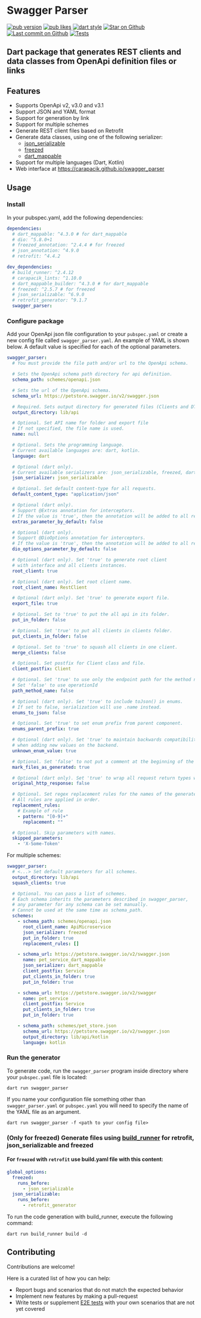 # Swagger Parser
[![pub version](https://img.shields.io/pub/v/swagger_parser?logo=dart)](https://pub.dev/packages/swagger_parser)
[![pub likes](https://img.shields.io/pub/likes/swagger_parser?logo=dart)](https://pub.dev/packages/swagger_parser)
[![dart style](https://img.shields.io/badge/style-carapacik__lints%20-brightgreen?logo=dart)](https://pub.dev/packages/carapacik_lints)
[![Star on Github](https://img.shields.io/github/stars/Carapacik/swagger_parser?logo=github)](https://github.com/Carapacik/swagger_parser)
[![Last commit on Github](https://img.shields.io/github/last-commit/Carapacik/swagger_parser?logo=github)](https://github.com/Carapacik/swagger_parser)
[![Tests](https://github.com/Carapacik/swagger_parser/actions/workflows/tests.yml/badge.svg?branch=main)](https://github.com/Carapacik/swagger_parser/actions/workflows/tests.yml)
## Dart package that generates REST clients and data classes from OpenApi definition files or links

## Features

- Supports OpenApi v2, v3.0 and v3.1
- Support JSON and YAML format
- Support for generation by link
- Support for multiple schemes
- Generate REST client files based on Retrofit
- Generate data classes, using one of the following serializer:
  - [json_serializable](https://pub.dev/packages/json_serializable)
  - [freezed](https://pub.dev/packages/freezed)
  - [dart_mappable](https://pub.dev/packages/dart_mappable)
- Support for multiple languages (Dart, Kotlin)
- Web interface at https://carapacik.github.io/swagger_parser

## Usage

### Install

In your pubspec.yaml, add the following dependencies:

```yaml
dependencies:
  # dart_mappable: ^4.3.0 # for dart_mappable
  # dio: ^5.8.0+1
  # freezed_annotation: ^2.4.4 # for freezed
  # json_annotation: ^4.9.0
  # retrofit: ^4.4.2

dev_dependencies:
  # build_runner: ^2.4.12
  # carapacik_lints: ^1.10.0
  # dart_mappable_builder: ^4.3.0 # for dart_mappable
  # freezed: ^2.5.7 # for freezed
  # json_serializable: ^6.9.0
  # retrofit_generator: ^9.1.7
  swagger_parser:
```

### Configure package

Add your OpenApi json file configuration to your `pubspec.yaml` or create a new config file called `swagger_parser.yaml`.
An example of YAML is shown below. A default value is specified for each of the optional parameters.

```yaml
swagger_parser:
  # You must provide the file path and/or url to the OpenApi schema.

  # Sets the OpenApi schema path directory for api definition.
  schema_path: schemes/openapi.json

  # Sets the url of the OpenApi schema.
  schema_url: https://petstore.swagger.io/v2/swagger.json

  # Required. Sets output directory for generated files (Clients and DTOs).
  output_directory: lib/api

  # Optional. Set API name for folder and export file
  # If not specified, the file name is used.
  name: null

  # Optional. Sets the programming language.
  # Current available languages are: dart, kotlin.
  language: dart

  # Optional (dart only).
  # Current available serializers are: json_serializable, freezed, dart_mappable.
  json_serializer: json_serializable

  # Optional. Set default content-type for all requests.
  default_content_type: "application/json"

  # Optional (dart only).
  # Support @Extras annotation for interceptors.
  # If the value is 'true', then the annotation will be added to all requests.
  extras_parameter_by_default: false

  # Optional (dart only).
  # Support @DioOptions annotation for interceptors.
  # If the value is 'true', then the annotation will be added to all requests.
  dio_options_parameter_by_default: false

  # Optional (dart only). Set 'true' to generate root client
  # with interface and all clients instances.
  root_client: true

  # Optional (dart only). Set root client name.
  root_client_name: RestClient

  # Optional (dart only). Set 'true' to generate export file.
  export_file: true

  # Optional. Set to 'true' to put the all api in its folder.
  put_in_folder: false

  # Optional. Set 'true' to put all clients in clients folder.
  put_clients_in_folder: false

  # Optional. Set to 'true' to squash all clients in one client.
  merge_clients: false

  # Optional. Set postfix for Client class and file.
  client_postfix: Client

  # Optional. Set 'true' to use only the endpoint path for the method name.
  # Set 'false' to use operationId
  path_method_name: false

  # Optional (dart only). Set 'true' to include toJson() in enums. 
  # If set to false, serialization will use .name instead.
  enums_to_json: false

  # Optional. Set 'true' to set enum prefix from parent component.
  enums_parent_prefix: true

  # Optional (dart only). Set 'true' to maintain backwards compatibility 
  # when adding new values on the backend.
  unknown_enum_value: true

  # Optional. Set 'false' to not put a comment at the beginning of the generated files.
  mark_files_as_generated: true

  # Optional (dart only). Set 'true' to wrap all request return types with HttpResponse.
  original_http_response: false

  # Optional. Set regex replacement rules for the names of the generated classes/enums.
  # All rules are applied in order.
  replacement_rules:
    # Example of rule
    - pattern: "[0-9]+"
      replacement: ""

  # Optional. Skip parameters with names.
  skipped_parameters:
    - 'X-Some-Token'
```

For multiple schemes:

```yaml
swagger_parser:
  # <...> Set default parameters for all schemes.
  output_directory: lib/api
  squash_clients: true

  # Optional. You can pass a list of schemes. 
  # Each schema inherits the parameters described in swagger_parser,
  # any parameter for any schema can be set manually.
  # Cannot be used at the same time as schema_path.
  schemes:
    - schema_path: schemes/openapi.json
      root_client_name: ApiMicroservice
      json_serializer: freezed
      put_in_folder: true
      replacement_rules: []

    - schema_url: https://petstore.swagger.io/v2/swagger.json
      name: pet_service_dart_mappable
      json_serializer: dart_mappable
      client_postfix: Service
      put_clients_in_folder: true
      put_in_folder: true

    - schema_url: https://petstore.swagger.io/v2/swagger
      name: pet_service
      client_postfix: Service
      put_clients_in_folder: true
      put_in_folder: true

    - schema_path: schemes/pet_store.json
      schema_url: https://petstore.swagger.io/v2/swagger.json
      output_directory: lib/api/kotlin
      language: kotlin
```


### Run the generator
To generate code, run the `swagger_parser` program inside directory where your `pubspec.yaml` file is located:
```shell
dart run swagger_parser
```
If you name your configuration file something other than `swagger_parser.yaml` or `pubspec.yaml` 
you will need to specify the name of the YAML file as an argument.

```shell
dart run swagger_parser -f <path to your config file>
```

### (Only for freezed) Generate files using [build_runner](https://pub.dev/packages/build_runner) for retrofit, json_serializable and freezed
#### For `freezed` with `retrofit` use build.yaml file with this content:
```yaml
global_options:
  freezed:
    runs_before:
      - json_serializable
  json_serializable:
    runs_before:
      - retrofit_generator
```
To run the code generation with build_runner, execute the following command:
```shell
dart run build_runner build -d
```

## Contributing

Contributions are welcome!

Here is a curated list of how you can help:

- Report bugs and scenarios that do not match the expected behavior
- Implement new features by making a pull-request
- Write tests or supplement [E2E tests](https://github.com/Carapacik/swagger_parser/tree/main/swagger_parser/test/e2e) with your own scenarios that are not yet covered

